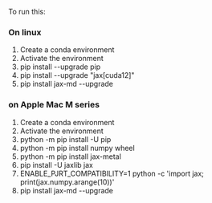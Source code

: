 To run this:

### On linux
1. Create a conda environment
2. Activate the environment
3. pip install --upgrade pip
4. pip install --upgrade "jax[cuda12]"
5. pip install jax-md --upgrade

### on Apple Mac M series
1. Create a conda environment
2. Activate the environment
3. python -m pip install -U pip
4. python -m pip install numpy wheel
5. python -m pip install jax-metal
6. pip install -U jaxlib jax
7. ENABLE_PJRT_COMPATIBILITY=1 python -c 'import jax; print(jax.numpy.arange(10))'
8. pip install jax-md --upgrade
